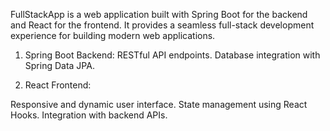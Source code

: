 FullStackApp is a web application built with Spring Boot for the backend and React for the frontend. It provides a seamless full-stack development experience for building modern web applications.

1. Spring Boot Backend:
RESTful API endpoints.
Database integration with Spring Data JPA.

2. React Frontend:

Responsive and dynamic user interface.
State management using React Hooks.
Integration with backend APIs.
